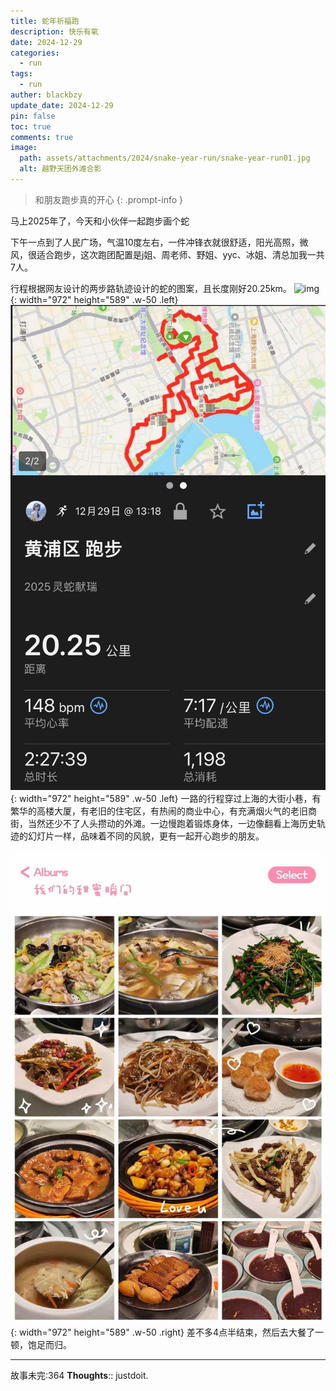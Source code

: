 ```yaml
---
title: 蛇年祈福跑
description: 快乐有氧
date: 2024-12-29
categories:
  - run
tags:
  - run
auther: blackbzy
update_date: 2024-12-29
pin: false
toc: true
comments: true
image:
  path: assets/attachments/2024/snake-year-run/snake-year-run01.jpg
  alt: 越野天团外滩合影
---
```


> 和朋友跑步真的开心
{: .prompt-info }

马上2025年了，今天和小伙伴一起跑步画个蛇

下午一点到了人民广场，气温10度左右，一件冲锋衣就很舒适，阳光高照，微风，很适合跑步，这次跑团配置是j姐、周老师、野姐、yyc、冰姐、清总加我一共7人。

行程根据网友设计的两步路轨迹设计的蛇的图案，且长度刚好20.25km。
![img](assets/attachments/2024/snake-year-run/snake-year-run02.jpg){: width="972" height="589" .w-50 .left}
![img](assets/attachments/2024/snake-year-run/snake-year-run03.jpg){: width="972" height="589" .w-50 .left}
一路的行程穿过上海的大街小巷，有繁华的高楼大厦，有老旧的住宅区，有热闹的商业中心，有充满烟火气的老旧商街，当然还少不了人头攒动的外滩。一边慢跑着锻炼身体，一边像翻看上海历史轨迹的幻灯片一样，品味着不同的风貌，更有一起开心跑步的朋友。

![img](assets/attachments/2024/snake-year-run/snake-year-run04.jpg){: width="972" height="589" .w-50 .right}
差不多4点半结束，然后去大餐了一顿，饱足而归。


---
故事未完:364
**Thoughts**:: justdoit.
